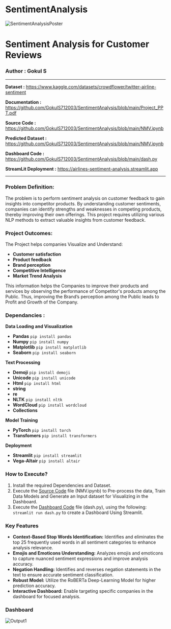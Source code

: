 # SentimentAnalysis
![SentimentAnalysisPoster](https://github.com/GokulS712003/SentimentAnalysis/assets/146411917/76619928-9918-494b-be66-bc0f1c4b5c09)

# Sentiment Analysis for Customer Reviews
### Author : Gokul S

___

**Dataset :** https://www.kaggle.com/datasets/crowdflower/twitter-airline-sentiment

**Documentation :** https://github.com/GokulS712003/SentimentAnalysis/blob/main/Project_PPT.pdf

**Source Code :** https://github.com/GokulS712003/SentimentAnalysis/blob/main/NMV.ipynb

**Predicted Dataset :** https://github.com/GokulS712003/SentimentAnalysis/blob/main/NMV.ipynb

**Dashboard Code :** https://github.com/GokulS712003/SentimentAnalysis/blob/main/dash.py

**StreamLit Deployment :** https://airlines-sentiment-analysis.streamlit.app

___

### **Problem Definition:** 

The problem is to perform sentiment analysis on customer feedback to gain insights into competitor products. By understanding customer sentiments, companies can identify strengths and weaknesses in competing products, thereby improving their own offerings. This project requires utilizing various NLP methods to extract valuable insights from customer feedback.

### **Project Outcomes:** 
The Project helps companies Visualize and Understand:
-	**Customer satisfaction**
-	**Product feedback**
-	**Brand perception** 
-	**Competitive Intelligence**
-	**Market Trend Analysis** 
  
This information helps the Companies to improve their products and services by observing the performance of Competitor's products among the Public. Thus, improving the Brand’s perception among the Public leads to Profit and Growth of the Company.

### **Dependancies :** 
**Data Loading and Visualization**
- **Pandas** ```pip install pandas```
- **Numpy** ```pip install numpy```
- **Matplotlib** ```pip install matplotlib```
- **Seaborn** ```pip install seaborn```

**Text Processing**
- **Demoji** ```pip install demoji```
- **Unicode** ```pip install unicode```
- **Html** ```pip install html```
- **string**
- **re**
- **NLTK** ```pip install nltk```
- **WordCloud** ```pip install wordcloud```
- **Collections**

**Model Training**

- **PyTorch** ```pip install torch```
- **Transfomers** ```pip install transformers```

**Deployment**

- **Streamlit** ```pip install streamlit```
- **Vega-Altair** ```pip install altair```

### **How to Execute?**

1. Install the required Dependencies and Dataset.
2. Execute the [Source Code](https://www.kaggle.com/datasets/crowdflower/twitter-airline-sentiment) file (NMV.ipynb) to Pre-process the data, Train Data Models and Generate an Input dataset for Visualizing in the Dashboard.
3. Execute the [Dashboard Code](https://github.com/GokulS712003/SentimentAnalysis/blob/main/dash.py) file (dash.py), using the following:
   ```streamlit run dash.py```
to create a Dashboard Using Streamlit.

### **Key Features**

- **Context-Based Stop Words Identification:** Identifies and eliminates the top 25 frequently used words in all sentiment categories to enhance analysis relevance.
- **Emojis and Emoticons Understanding:** Analyzes emojis and emoticons to capture nuanced sentiment expressions and improve analysis accuracy.
- **Negation Handling:** Identifies and reverses negation statements in the text to ensure accurate sentiment classification.
- **Robust Model:** Utilize the RoBERTa Deep-Learning Model for higher prediction accuracy.
- **Interactive Dashboard:** Enable targeting specific companies in the dashboard for focused analysis.

### **Dashboard**

![Output1](https://github.com/GokulS712003/SentimentAnalysis/assets/146411917/82913af8-50dc-461d-b3f1-e3d89520d571)



